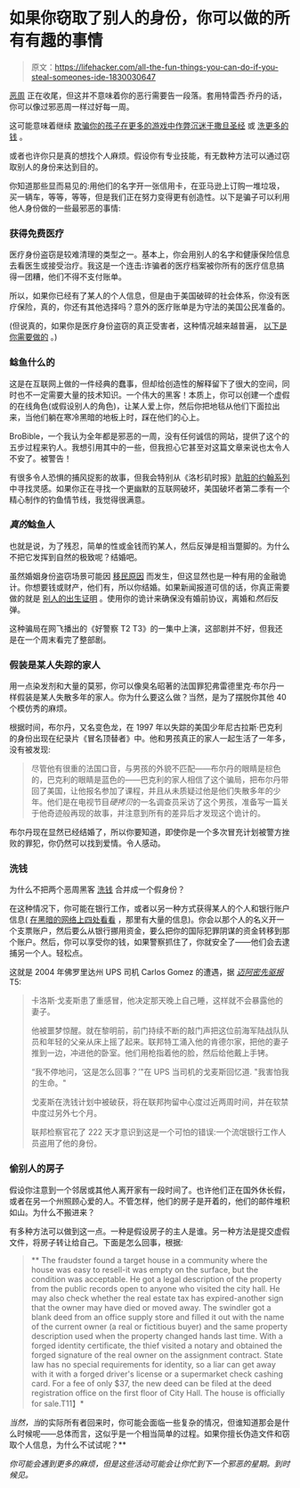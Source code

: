 # 如果你窃取了别人的身份，你可以做的所有有趣的事情

> 原文：<https://lifehacker.com/all-the-fun-things-you-can-do-if-you-steal-someones-ide-1830030647>

[恶周](https://lifehacker.com/c/evil-week) 正在收尾，但这并不意味着你的恶行需要告一段落。套用特雷西·乔丹的话，你可以像过邪恶周一样过好每一周。



这可能意味着继续 [欺骗你的孩子](https://offspring.lifehacker.com/what-lies-have-you-told-your-kids-out-of-convenience-1829902088#_ga=2.133110734.1994079707.1540488657-594046802.1524762060)[在更多的游戏中作弊](https://lifehacker.com/how-to-cheat-in-your-favorite-games-1829939723#_ga=2.94237789.1994079707.1540488657-594046802.1524762060)[沉迷于撒旦圣经](https://lifehacker.com/surprisingly-good-life-lessons-from-the-satanic-bible-1829876106#_ga=2.94237789.1994079707.1540488657-594046802.1524762060) 或 [洗更多的钱](https://twocents.lifehacker.com/how-does-money-laundering-work-1829760343#_ga=2.94237789.1994079707.1540488657-594046802.1524762060) 。

或者也许你只是真的想找个人麻烦。假设你有专业技能，有无数种方法可以通过窃取别人的身份来达到目的。

你知道那些显而易见的:用他们的名字开一张信用卡，在亚马逊上订购一堆垃圾，买一辆车，等等，等等，但是我们正在努力变得更有创造性。以下是骗子可以利用他人身份做的一些最邪恶的事情:

### 获得免费医疗

医疗身份盗窃是较难清理的类型之一。基本上，你会用别人的名字和健康保险信息去看医生或接受治疗。我这是一个连击:诈骗者的医疗档案被你所有的医疗信息搞得一团糟，他们不得不支付账单。

所以，如果你已经有了某人的个人信息，但是由于美国破碎的社会体系，你没有医疗保险，真的，你还有其他选择吗？意外的医疗账单是为守法的美国公民准备的。

(但说真的，如果你是医疗身份盗窃的真正受害者，这种情况越来越普遍， [以下是你需要做的](https://www.cnbc.com/2016/11/08/how-to-protect-yourself-from-medical-identity-theft.html) 。)

### 鲶鱼什么的

这是在互联网上做的一件经典的蠢事，但却给创造性的解释留下了很大的空间，同时也不一定需要大量的技术知识。一个伟大的黑客！本质上，你可以创建一个虚假的在线角色(或假设别人的角色)，让某人爱上你，然后你把地毯从他们下面拉出来，当他们躺在寒冷黑暗的地板上时，踩在他们的心上。

BroBible，一个我认为全年都是邪恶的一周，没有任何诚信的网站，提供了这个的五步过程来钓人。我想引用其中的一些，但我担心它甚至对这篇文章来说也太令人不安了。被警告！

有很多令人恐惧的捕风捉影的故事，但我会特别从《洛杉矶时报》[肮脏的约翰系列](http://www.latimes.com/projects/la-me-dirty-john/) 中寻找灵感。如果你正在寻找一个更幽默的互联网破坏，美国破坏者第二季有一个精心制作的钓鱼情节线，我觉得很满意。

### *真的*鲶鱼人

也就是说，为了残忍，简单的性或金钱而钓某人，然后反弹是相当蹩脚的。为什么不把它发挥到自然的极致呢？结婚吧。

虽然婚姻身份盗窃场景可能因 [移民原因](https://www.identitytheftlabs.com/identity-theft/marriage-documents-inconsistency-as-a-result-of-id-theft/) 而发生，但这显然也是一种有用的金融诡计。你想要钱或财产，他们有，所以你结婚。如果新闻报道可信的话，你真正需要做的就是 [别人的出生证明](https://nypost.com/2017/11/24/groom-to-be-shocked-to-learn-hed-been-married-3-times/) 。使用你的诡计来确保没有婚前协议，离婚和*然后*反弹。

这种骗局在网飞播出的《好警察 T2 T3》的一集中上演，这部剧并不好，但我还是在一个周末看完了整部剧。

### 假装是某人失踪的家人

用一点染发剂和大量的莫邪，你可以像臭名昭著的法国罪犯弗雷德里克·布尔丹一样假装是某人失散多年的家人。你为什么要这么做？当然，是为了摆脱你其他 40 个模仿秀的麻烦。

根据时间，布尔丹，又名变色龙，在 1997 年以失踪的美国少年尼古拉斯·巴克利的身份出现在纪录片《冒名顶替者》中。他和男孩真正的家人一起生活了一年多，没有被发现:

> 尽管他有很重的法国口音，与男孩的外貌不匹配——布尔丹的眼睛是棕色的，巴克利的眼睛是蓝色的——巴克利的家人相信了这个骗局，把布尔丹带回了美国，让他报名参加了课程，并且从未质疑过他是他们失散多年的少年。他们是在电视节目*硬拷贝*的一名调查员采访了这个男孩，准备写一篇关于他奇迹般再现的故事，并注意到所有的差异后才发现这个诡计的。

布尔丹现在显然已经结婚了，所以你要知道，即使你是一个多次冒充计划被警方挫败的罪犯，你仍然可以找到爱情。令人感动。

### 洗钱

为什么不把两个恶周黑客 [洗钱](https://twocents.lifehacker.com/how-does-money-laundering-work-1829760343#_ga=2.174472034.1994079707.1540488657-594046802.1524762060) 合并成一个假身份？

在这种情况下，你可能在银行工作，或者以另一种方式获得某人的个人和银行账户信息( [在黑暗的网络上四处看看](https://lifehacker.com/things-you-can-do-on-the-dark-web-that-arent-illegal-1819790298) ，那里有大量的信息)。你会以那个人的名义开一个支票账户，然后要么从银行挪用资金，要么把你的国际犯罪阴谋的资金转移到那个账户。然后，你可以享受你的钱，如果警察抓住了，你就安全了——他们会去逮捕另一个人。轻松点。

这就是 2004 年佛罗里达州 UPS 司机 Carlos Gomez 的遭遇，据 [*迈阿密先驱报*](https://www.pressherald.com/2014/02/21/in_focus__unjustly_accused__the_waking_nightmare_of_identity_theft_/)T5:

> 卡洛斯·戈麦斯患了重感冒，他决定那天晚上自己睡，这样就不会暴露他的妻子。
> 
> 他被噩梦惊醒。就在黎明前，前门持续不断的敲门声把这位前海军陆战队队员和年轻的父亲从床上摇了起来。联邦特工涌入他的肯德尔家，把他的妻子推到一边，冲进他的卧室。他们用枪指着他的脸，然后给他戴上手铐。
> 
> “我不停地问，‘这是怎么回事？’"在 UPS 当司机的戈麦斯回忆道. "我害怕我的生命。"
> 
> 戈麦斯在洗钱计划中被破获，将在联邦拘留中心度过近两周时间，并在软禁中度过另外七个月。
> 
> 联邦检察官花了 222 天才意识到这是一个可怕的错误:一个流氓银行工作人员盗用了他的身份。

### 偷别人的房子

假设你注意到一个邻居或其他人离开家有一段时间了。也许他们正在国外休长假，或者在另一个州照顾心爱的人。不管怎样，他们的房子是开着的，他们的邮件堆积如山。为什么不搬进来？

有多种方法可以做到这一点。一种是假设房子的主人是谁。另一种方法是提交虚假文件，将房子转让给自己。下面是怎么回事，根据[](http://www2.philly.com/philly/news/its-outrageously-easy-for-someone-to-steal-your-house-20180629.html)*:*

> **   The fraudster found a target house in a community where the house was easy to resell-it was empty on the surface, but the condition was acceptable. He got a legal description of the property from the public records open to anyone who visited the city hall. He may also check whether the real estate tax has expired-another sign that the owner may have died or moved away. The swindler got a blank deed from an office supply store and filled it out with the name of the current owner (a real or fictitious buyer) and the same property description used when the property changed hands last time. With a forged identity certificate, the thief visited a notary and obtained the forged signature of the real owner on the assignment contract. State law has no special requirements for identity, so a liar can get away with it with a forged driver's license or a supermarket check cashing card. For a fee of only $37, the new deed can be filed at the deed registration office on the first floor of City Hall. The house is officially for sale.T11】*

*当然，当*的实际所有者回来时，你可能会面临一些复杂的情况，但谁知道那会是什么时候呢——总体而言，这似乎是一个相当简单的过程。如果你擅长伪造文件和窃取个人信息，为什么不试试呢？**

*你可能会遇到更多的麻烦，但是这些活动可能会让你忙到下一个邪恶的星期。到时候见。*